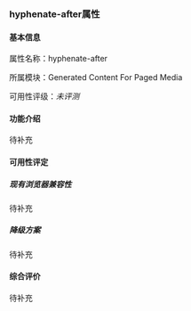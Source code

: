 ### hyphenate-after属性

#### 基本信息

属性名称：hyphenate-after

所属模块：Generated Content For Paged Media

可用性评级：*未评测*

#### 功能介绍

待补充

#### 可用性评定

##### 现有浏览器兼容性

待补充

##### 降级方案

待补充

#### 综合评价

待补充